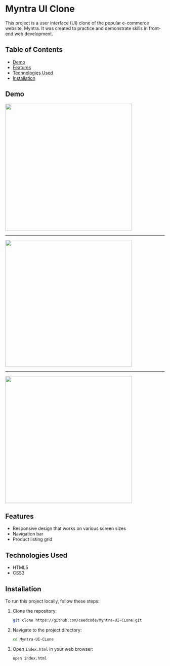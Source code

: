 # Myntra UI Clone

This project is a user interface (UI) clone of the popular e-commerce website, Myntra. It was created to practice and demonstrate skills in front-end web development.

## Table of Contents

- [Demo](#demo)
- [Features](#features)
- [Technologies Used](#technologies-used)
- [Installation](#installation)



## Demo
<img src= "https://github.com/user-attachments/assets/8bbd2230-46c7-445a-8f4a-173dfc7b964a" height="400px"/><hr/>
<img src= "https://github.com/user-attachments/assets/3a9587ef-a278-4daa-b604-ded7f345e22a" height="400px"/><hr/>
<img src= "https://github.com/user-attachments/assets/cf72ad6b-72bf-4265-a394-f891fa02804f" height="400px"/>


## Features

- Responsive design that works on various screen sizes
- Navigation bar 
- Product listing grid


## Technologies Used

- HTML5
- CSS3

## Installation

To run this project locally, follow these steps:

1. Clone the repository:
    ```bash
    git clone https://github.com/ceedcode/Myntra-UI-CLone.git
    ```

2. Navigate to the project directory:
    ```bash
    cd Myntra-UI-CLone
    ```

3. Open `index.html` in your web browser:
    ```bash
    open index.html
    ```
